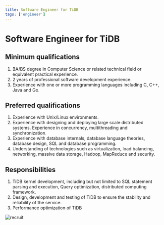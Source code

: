 ```yaml
---
title: Software Engineer for TiDB
tags: ['engineer']
---
```


# Software Engineer for TiDB

## Minimum qualifications

1. BA/BS degree in Computer Science or related technical field or equivalent practical experience.
2. 2 years of professional software development experience.
3. Experience with one or more programming languages including C, C++, Java and Go.

## Preferred qualifications

1. Experience with Unix/Linux environments.
2. Experience with designing and deploying large scale distributed systems. Experience in concurrency, multithreading and synchronization.
3. Experience with database internals, database language theories, database design, SQL and database programming.
4. Understanding of technologies such as virtualization, load balancing, networking, massive data storage, Hadoop, MapReduce and security.

## Responsibilities

1. TiDB kernel development, including but not limited to SQL statement parsing and execution, Query optimization, distributed computing framework.
2. Design, development and testing of TiDB to ensure the stability and reliability of the service.
3. Performance optimization of TiDB


![recruit](images/developer.png)
